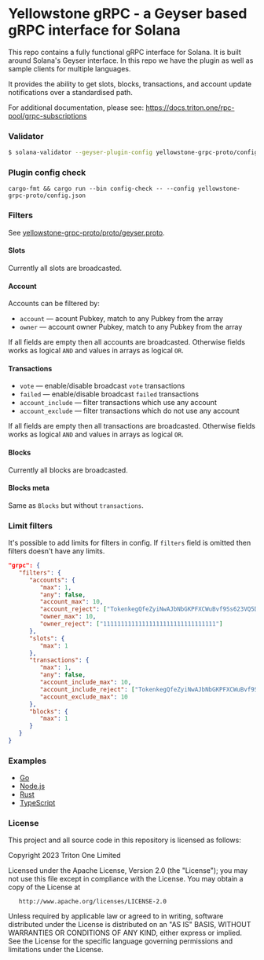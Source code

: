# Yellowstone gRPC - a Geyser based gRPC interface for Solana

This repo contains a fully functional gRPC interface for Solana. It is built around Solana's Geyser interface. In this repo we have the plugin as well as sample clients for multiple languages.

It provides the ability to get slots, blocks, transactions, and account update notifications over a standardised path. 

For additional documentation,  please see: https://docs.triton.one/rpc-pool/grpc-subscriptions

### Validator

```bash
$ solana-validator --geyser-plugin-config yellowstone-grpc-proto/config.json
```

### Plugin config check

```
cargo-fmt && cargo run --bin config-check -- --config yellowstone-grpc-proto/config.json
```

### Filters

See [yellowstone-grpc-proto/proto/geyser.proto](yellowstone-grpc-proto/proto/geyser.proto).

#### Slots

Currently all slots are broadcasted.

#### Account

Accounts can be filtered by:

   - `account` — acount Pubkey, match to any Pubkey from the array
   - `owner` — account owner Pubkey, match to any Pubkey from the array

If all fields are empty then all accounts are broadcasted. Otherwise fields works as logical `AND` and values in arrays as logical `OR`.

#### Transactions

   - `vote` — enable/disable broadcast `vote` transactions
   - `failed` — enable/disable broadcast `failed` transactions
   - `account_include` — filter transactions which use any account
   - `account_exclude` — filter transactions which do not use any account

If all fields are empty then all transactions are broadcasted. Otherwise fields works as logical `AND` and values in arrays as logical `OR`.

#### Blocks

Currently all blocks are broadcasted.

#### Blocks meta

Same as `Blocks` but without `transactions`.

### Limit filters

It's possible to add limits for filters in config. If `filters` field is omitted then filters doesn't have any limits.

```json
"grpc": {
   "filters": {
      "accounts": {
         "max": 1,
         "any": false,
         "account_max": 10,
         "account_reject": ["TokenkegQfeZyiNwAJbNbGKPFXCWuBvf9Ss623VQ5DA"],
         "owner_max": 10,
         "owner_reject": ["11111111111111111111111111111111"]
      },
      "slots": {
         "max": 1
      },
      "transactions": {
         "max": 1,
         "any": false,
         "account_include_max": 10,
         "account_include_reject": ["TokenkegQfeZyiNwAJbNbGKPFXCWuBvf9Ss623VQ5DA"],
         "account_exclude_max": 10
      },
      "blocks": {
         "max": 1
      }
   }
}
```

### Examples

   - [Go](examples/golang)
   - [Node.js](examples/nodejs)
   - [Rust](examples/rust)
   - [TypeScript](examples/typescript)

### License

This project and all source code in this repository is licensed as follows:

   Copyright 2023 Triton One Limited
   
   Licensed under the Apache License, Version 2.0 (the "License");
   you may not use this file except in compliance with the License.
   You may obtain a copy of the License at

       http://www.apache.org/licenses/LICENSE-2.0

   Unless required by applicable law or agreed to in writing, software
   distributed under the License is distributed on an "AS IS" BASIS,
   WITHOUT WARRANTIES OR CONDITIONS OF ANY KIND, either express or implied.
   See the License for the specific language governing permissions and
   limitations under the License.
